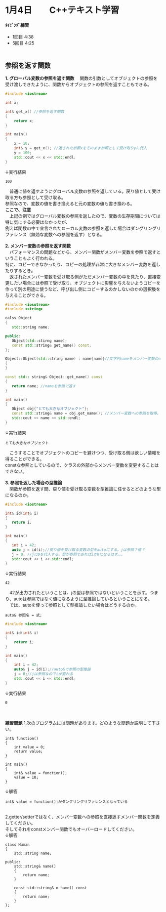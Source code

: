 # 1月4日　　C++テキスト学習
#### ﾀｲﾋﾟﾝｸﾞ練習
- 1回目 4:38
- 5回目 4:25
&nbsp;  
&nbsp;  
## 参照を返す関数
**1. グローバル変数の参照を返す関数**
　関数の引数としてオブジェクトの参照を受け渡しできたように、関数からオブジェクトの参照を返すこともできる。  
``` グローバル変数を参照で返す.cpp
#include <iostream>

int x;

int& get_x() //参照を返す関数
{
    return x;
}

int main()
{
    x = 10;
    int& y = get_x(); //返された参照xをそのまま参照として受け取りyに代入
    y = 100;
    std::cout << x << std::endl;
}
```
↓実行結果
```
100
```
　普通に値を返すようにグローバル変数の参照を返している。戻り値として受け取る方も参照として受け取る。  
参照なので、変数の値を書き換えると元の変数の値も書き換わる。  
**ここで、注意**  
　上記の例ではグローバル変数の参照を返したので、変数の生存期間については特に気にする必要はなかったが、  
例えば関数の中で宣言されたローカル変数の参照を返した場合はダングリングリファレンス（無効な変数への参照を返す）となる。  
&nbsp;  
**2. メンバー変数の参照を返す関数**  
　パフォーマンスの問題などから、メンバー関数がメンバー変数を参照で返すということもよく行われる。  
特に、コピーできなかったり、コピーの処理が非常に大きなメンバー変数を返したりするとき。  
　返されたメンバー変数を受け取る側がただメンバー変数の中を見たり、直接変更したい場合には参照で受け取り、オブジェクトに影響を与えないようコピーを作って別の用途に使うなど、呼び出し側にコピーするのかしないのかの選択肢を与えることができる。  
 ```メンバー変数を参照で返す.cpp
#include <iosutream>
#include <string>

calss Object
{
    std::string name;

public:
    Object(std::stirng name);
    const std::string& get_name() const;
};

Object::Object(std::string name) : name{name}//文字列nameをメンバー変数のnameにコピー
{
}

const std:: string& Object::get_name() const
{
    return name; //nameを参照で返す
}

int main()
{
    Object obj{"とても大きなオブジェクト"};
    const std::string& name = obj.get_name(); //メンバー変数への参照を取得。コピーが起きないので高速
    std::cout << name << std::endl;
}
```
↓実行結果
```
とても大きなオブジェクト
```
　こうすることでオブジェクトのコピーを避けつつ、受け取る側は欲しい情報を得ることができる。  
constな参照としているので、クラスの外部からメンバー変数を変更することはできない。  
&nbsp;  
**3. 参照を返した場合の型推論**  
　関数が参照を返す問、戻り値を受け取る変数を型推論に任せるとどのような型になるのか。
 ```参照を返す関数の型推論.cpp
#include <iostream>

int& id(int& i)
{
    return i;
}

int main()
{
    int i = 42;
    auto j = id(i);//戻り値を受け取る変数の型をautoにする。jは参照？値？
    j = 0; //jに0を代入する。型が参照であればiが0になるはず。。。
    std::cout << i << std::endl;
}
```
↓実行結果
```
42
```
　42が出力されたということは、jの型は参照ではないということを示す。つまり、autoは参照ではなく値になるように型推論しているということになる。  
 　では、autoを使って参照として型推論したい場合はどうするのか。
```
auto& 参照名 = 式;
```
```参照の型推論.cpp
#include <iostream>

int& id(int& i)
{
    return i;
}

int main()
{
    int i = 42;
    auto& j = id(i);//auto&で参照の型推論
    j = 0;//jは参照なのでiが変わる
    std::cout << i << std::endl;
}
```
↓実行結果
```
0
```
&nbsp;  
&nbsp;  
**練習問題**
1.次のプログラムには問題があります。どのような問題か説明して下さい。
```
int& function()
{
    int value = 0;
    return value;
}

int main()
{
    int& value = function();
    value = 10;
}
```
↓解答
```
int& value = function();がダングリングリファレンスとなっている
```
&nbsp;  
2.getter/setterではなく、メンバー変数への参照を直接返すメンバー関数を定義してください。  
そしてそれをconstメンバー関数でもオーバーロードしてください。  
↓解答
```
class Human
{
	std::string name;

public:
	std::string& name()
	{
		return name;
	}

	const std::string& n name() const
	{
		return name;
	}
};
```

